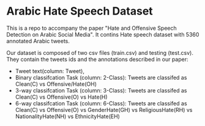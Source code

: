 # Arabic Hate Speech Dataset

This is a repo to accompany the paper "Hate and Offensive Speech Detection on Arabic Social Media". 
It contins Hate speech dataset with 5360 annotated Arabic tweets.


Our dataset is composed of two csv files (train.csv) and testing (test.csv). 
They contain the tweets ids and the annotations described in our paper:

  - Tweet text(column: Tweet), 	
  - Binary classifcation Task (column: 2-Class): Tweets are classifed as  Clean(C) vs Offensive/Hate(OH)
  - 3-way classifcation Task (column: 3-Class): Tweets are classifed as  Clean(C) vs Offensive(O) vs Hate(H)
  - 6-way classifcation Task (column: 6-Class): Tweets are classifed as  Clean(C) vs Offensive(O) vs GenderHate(GH) vs ReligiousHate(RH) vs  
  NationalityHate(NH) vs EthnicityHate(EH)

